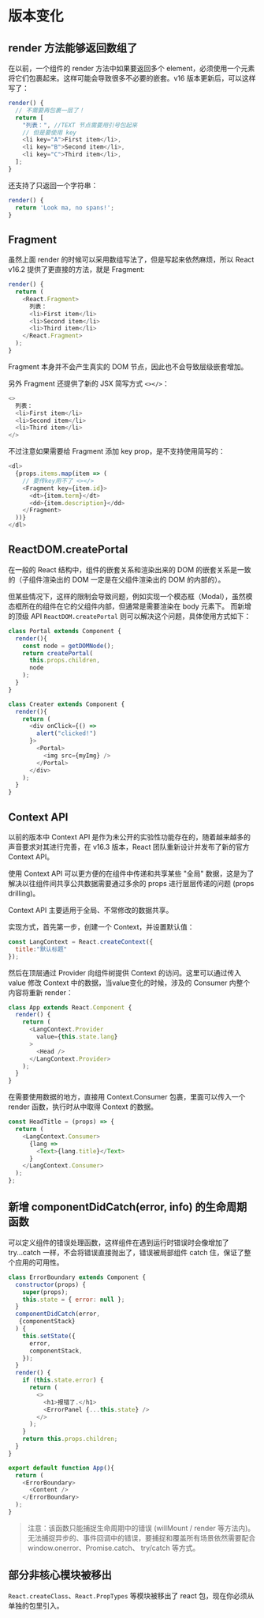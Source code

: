 # 版本变化
## render 方法能够返回数组了
在以前，一个组件的 render 方法中如果要返回多个 element，必须使用一个元素将它们包裹起来。这样可能会导致很多不必要的嵌套。v16 版本更新后，可以这样写了：

``` js
render() {
  // 不需要再包裹一层了！
  return [
    "列表：", //TEXT 节点需要用引号包起来
    // 但是要使用 key
    <li key="A">First item</li>,
    <li key="B">Second item</li>,
    <li key="C">Third item</li>,
  ];
}
```

还支持了只返回一个字符串：

``` js
render() {
  return 'Look ma, no spans!';
}
```

## Fragment
虽然上面 render 的时候可以采用数组写法了，但是写起来依然麻烦，所以 React v16.2 提供了更直接的方法，就是 Fragment:

``` js
render() {
  return (
    <React.Fragment>
      列表：        
      <li>First item</li>
      <li>Second item</li>
      <li>Third item</li>
    </React.Fragment>
  );
}
```

Fragment 本身并不会产生真实的 DOM 节点，因此也不会导致层级嵌套增加。

另外 Fragment 还提供了新的 JSX 简写方式 `<></>`：

``` js
<>
  列表：        
  <li>First item</li>
  <li>Second item</li>
  <li>Third item</li>
</>
```

不过注意如果需要给 Fragment 添加 key prop，是不支持使用简写的：

``` js
<dl>
  {props.items.map(item => (
    // 要传key用不了 <></>
    <Fragment key={item.id}>
      <dt>{item.term}</dt>
      <dd>{item.description}</dd>
    </Fragment>
  ))}
</dl>
```

## ReactDOM.createPortal
在一般的 React 结构中，组件的嵌套关系和渲染出来的 DOM 的嵌套关系是一致的（子组件渲染出的 DOM 一定是在父组件渲染出的 DOM 的内部的）。

但某些情况下，这样的限制会导致问题，例如实现一个模态框（Modal），虽然模态框所在的组件在它的父组件内部，但通常是需要渲染在 body 元素下。 而新增的顶级 API `ReactDOM.createPortal` 则可以解决这个问题，具体使用方式如下：

``` js
class Portal extends Component {
  render(){
    const node = getDOMNode();
    return createPortal(
      this.props.children,
      node 
    ); 
  }
}

class Creater extends Component {
  render(){
    return (
      <div onClick={() => 
        alert("clicked!")
      }>
        <Portal>
          <img src={myImg} />
        </Portal>
      </div>
    ); 
  }
}
```

## Context API
以前的版本中 Context API 是作为未公开的实验性功能存在的，随着越来越多的声音要求对其进行完善，在 v16.3 版本，React 团队重新设计并发布了新的官方 Context API。

使用 Context API 可以更方便的在组件中传递和共享某些 "全局" 数据，这是为了解决以往组件间共享公共数据需要通过多余的 props 进行层层传递的问题 (props drilling)。

Context API 主要适用于全局、不常修改的数据共享。

实现方式，首先第一步，创建一个 Context，并设置默认值：

``` js
const LangContext = React.createContext({
  title:"默认标题"
});
```

然后在顶层通过 Provider 向组件树提供 Context 的访问。这里可以通过传入 value 修改 Context 中的数据，当value变化的时候，涉及的 Consumer 内整个内容将重新 render：

``` js
class App extends React.Component {
  render() {
    return (
      <LangContext.Provider
        value={this.state.lang}
      >
        <Head />
      </LangContext.Provider>
    );
  }
}
```

在需要使用数据的地方，直接用 Context.Consumer 包裹，里面可以传入一个 render 函数，执行时从中取得 Context 的数据。

``` js
const HeadTitle = (props) => {
  return (
    <LangContext.Consumer>
      {lang => 
        <Text>{lang.title}</Text>
      }
    </LangContext.Consumer>
  );
};
```

## 新增 componentDidCatch(error, info) 的生命周期函数
可以定义组件的错误处理函数，这样组件在遇到运行时错误时会像增加了 try...catch 一样，不会将错误直接抛出了，错误被局部组件 catch 住，保证了整个应用的可用性。

``` js
class ErrorBoundary extends Component {
  constructor(props) {
    super(props);
    this.state = { error: null };
  }
  componentDidCatch(error, 
   {componentStack}
  ) {
    this.setState({
      error,
      componentStack,
    });
  }
  render() {
    if (this.state.error) {
      return (
        <>
          <h1>报错了.</h1>
          <ErrorPanel {...this.state} />
        </>
      );
    }
    return this.props.children;
  }
}

export default function App(){
  return (
    <ErrorBoundary>
      <Content />
    </ErrorBoundary>
  );
}
```

> 注意：该函数只能捕捉生命周期中的错误 (willMount / render 等方法内)。无法捕捉异步的、事件回调中的错误，要捕捉和覆盖所有场景依然需要配合 window.onerror、Promise.catch、 try/catch 等方式。

## 部分非核心模块被移出
`React.createClass`、`React.PropTypes` 等模块被移出了 react 包，现在你必须从单独的包里引入。
